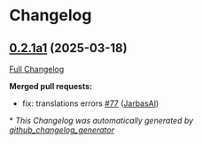 # Changelog

## [0.2.1a1](https://github.com/OpenVoiceOS/ovos-skill-ddg/tree/0.2.1a1) (2025-03-18)

[Full Changelog](https://github.com/OpenVoiceOS/ovos-skill-ddg/compare/0.2.0...0.2.1a1)

**Merged pull requests:**

- fix: translations errors [\#77](https://github.com/OpenVoiceOS/ovos-skill-ddg/pull/77) ([JarbasAl](https://github.com/JarbasAl))



\* *This Changelog was automatically generated by [github_changelog_generator](https://github.com/github-changelog-generator/github-changelog-generator)*

